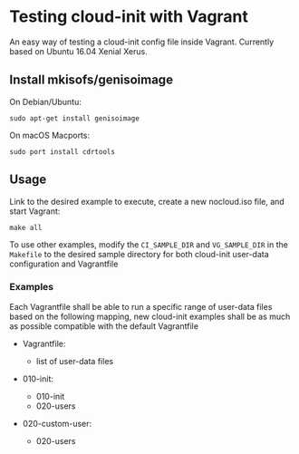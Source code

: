 # Testing cloud-init with Vagrant

An easy way of testing a cloud-init config file inside Vagrant. Currently based
on Ubuntu 16.04 Xenial Xerus.

## Install mkisofs/genisoimage

On Debian/Ubuntu:

```
sudo apt-get install genisoimage
```

On macOS Macports:

```
sudo port install cdrtools
```

## Usage

Link to the desired example to execute, create a new nocloud.iso file, and start Vagrant:

```
make all
```

To use other examples, modify the ```CI_SAMPLE_DIR``` and ```VG_SAMPLE_DIR``` in the ```Makefile``` to the desired sample directory for both cloud-init user-data configuration and Vagrantfile


### Examples
Each Vagrantfile shall be able to run a specific range of user-data files based on the following mapping, new cloud-init examples shall be as much as possible compatible with the default Vagrantfile

- Vagrantfile:
	- list of user-data files

- 010-init:
	- 010-init
	- 020-users
- 020-custom-user:
	- 020-users
